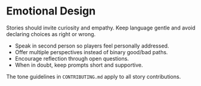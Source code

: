 # Emotional Design

Stories should invite curiosity and empathy. Keep language gentle and avoid declaring choices as right or wrong.

- Speak in second person so players feel personally addressed.
- Offer multiple perspectives instead of binary good/bad paths.
- Encourage reflection through open questions.
- When in doubt, keep prompts short and supportive.

The tone guidelines in `CONTRIBUTING.md` apply to all story contributions.
